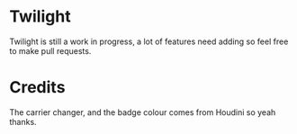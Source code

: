 # Twilight
Twilight is still a work in progress, a lot of features need adding so feel free to make pull requests.

# Credits

The carrier changer, and the badge colour comes from Houdini so yeah thanks. 
